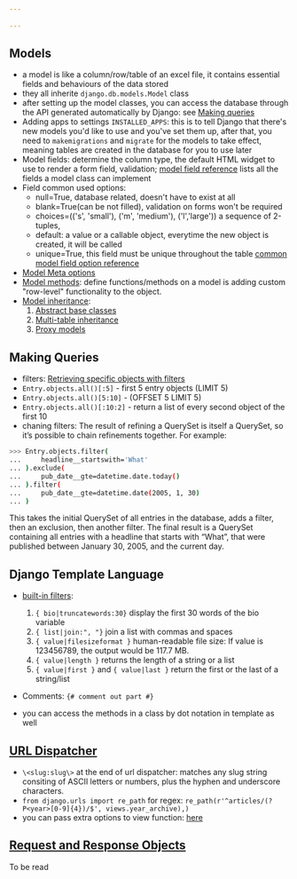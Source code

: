 ```yaml
---
 
---
```


## Models
- a model is like a column/row/table of an excel file, it contains essential fields and behaviours of the data stored
- they all inherite `django.db.models.Model` class
- after setting up the model classes, you can access the database through the API generated automatically by Django: see [Making queries](https://docs.djangoproject.com/en/3.0/topics/db/queries/)
- Adding apps to settings `INSTALLED_APPS`: this is to tell Django that there's new models you'd like to use and you've set them up, after that, you need to `makemigrations` and `migrate` for the models to take effect, meaning tables are created in the database for you to use later
- Model fields: determine the column type, the default HTML widget to use to render a form field, validation; [model field reference](https://docs.djangoproject.com/en/3.0/ref/models/fields/#model-field-types) lists all the fields a model class can implement
- Field common used options: 
	* null=True, database related, doesn't have to exist at all
	* blank=True(can be not filled), validation on forms won't be required
	* choices=(('s', 'small'), ('m', 'medium'), ('l','large')) a sequence of 2-tuples,
	* default: a value or a callable object, everytime the new object is created, it will be called
	* unique=True, this field must be unique throughout the table
	[common model field option reference](https://docs.djangoproject.com/en/3.0/ref/models/fields/#common-model-field-options)
- [Model Meta options](https://docs.djangoproject.com/en/3.0/ref/models/options/)
- [Model methods](https://docs.djangoproject.com/en/3.0/topics/db/models/#model-methods): define functions/methods on a model is adding custom "row-level" functionality to the object.
- [Model inheritance](https://docs.djangoproject.com/en/3.0/topics/db/models/#model-inheritance): 
	1. [Abstract base classes](https://docs.djangoproject.com/en/3.0/topics/db/models/#abstract-base-classes)
	2. [Multi-table inheritance](https://docs.djangoproject.com/en/3.0/topics/db/models/#multi-table-inheritance)
	3. [Proxy models](https://docs.djangoproject.com/en/3.0/topics/db/models/#proxy-models)


## Making Queries
- filters: [Retrieving specific objects with filters](https://docs.djangoproject.com/en/3.0/topics/db/queries/#retrieving-specific-objects-with-filters)
- `Entry.objects.all()[:5]` - first 5 entry objects (LIMIT 5)
- `Entry.objects.all()[5:10]` - (OFFSET 5 LIMIT 5)
- `Entry.objects.all()[:10:2]` - return a list of every second object of the first 10
- chaning filters:
	The result of refining a QuerySet is itself a QuerySet, so it’s possible to chain refinements together. For example:
```bash
>>> Entry.objects.filter(
...     headline__startswith='What'
... ).exclude(
...     pub_date__gte=datetime.date.today()
... ).filter(
...     pub_date__gte=datetime.date(2005, 1, 30)
... )
```
This takes the initial QuerySet of all entries in the database, adds a filter, then an exclusion, then another filter. The final result is a QuerySet containing all entries with a headline that starts with “What”, that were published between January 30, 2005, and the current day.

## Django Template Language
- [built-in filters](https://docs.djangoproject.com/en/3.0/ref/templates/builtins/#ref-templates-builtins-filters): 
	1. `{ bio|truncatewords:30}` display the first 30 words of the bio variable
	2. `{ list|join:", "}` join a list with commas and spaces
	3. `{ value|filesizeformat }` human-readable file size: If value is 123456789, the output would be 117.7 MB.
	4. `{ value|length }` returns the length of a string or a list
	5. `{ value|first }` and `{ value|last }` return the first or the last of a string/list

- Comments: `{# comment out part #}`
- you can access the methods in a class by dot notation in template as well

## [URL Dispatcher](https://docs.djangoproject.com/en/3.0/topics/http/urls/)
- `\<slug:slug\>` at the end of url dispatcher: matches any slug string consiting of ASCII letters or numbers, plus the hyphen and underscore characters.
- `from django.urls import re_path` for regex: `re_path(r'^articles/(?P<year>[0-9]{4})/$', views.year_archive),)`
- you can pass extra options to view function: [here](https://docs.djangoproject.com/en/3.0/topics/http/urls/#passing-extra-options-to-view-functions)

## [Request and Response Objects](https://docs.djangoproject.com/en/3.0/ref/request-response/)

To be read